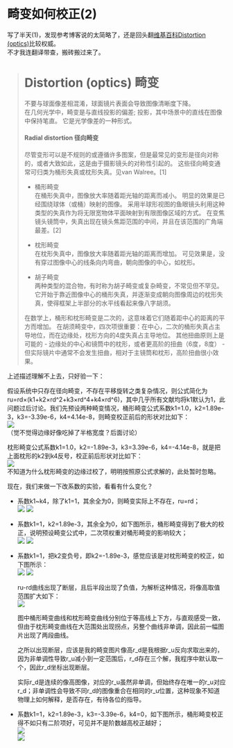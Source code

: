 # 畸变如何校正(2)

写了半天(1)，发现参考博客说的太简略了，还是回头翻[维基百科Distortion (optics)](https://en.wikipedia.org/wiki/Distortion_(optics))比较权威。  
不才我连翻译带查，搬砖搬过来了。

> # Distortion (optics) 畸变   
> 
> 不要与球面像差相混淆，球面镜片表面会导致图像清晰度下降。  
> 在几何光学中，畸变是与直线投影的偏差; 投影，其中场景中的直线在图像中保持笔直。 它是光学像差的一种形式。  
> 
> #### Radial distortion 径向畸变  
> 
> 尽管变形可以是不规则的或遵循许多图案，但是最常见的变形是径向对称的，或者大致如此，这是由于摄影镜头的对称性引起的。 这些径向畸变通常可归类为桶形失真或枕形失真。见van Walree。[1]   
> - 桶形畸变  
    在桶形失真中，图像放大率随着距光轴的距离而减小。 明显的效果是已经围绕球体（或桶）映射的图像。 采用半球形视图的鱼眼镜头利用这种类型的失真作为将无限宽物体平面映射到有限图像区域的方式。 在变焦镜头镜筒中，失真出现在镜头焦距范围的中间，并且在该范围的广角端最差。[2]  
> 
> - 枕形畸变  
    在枕形失真中，图像放大率随着距光轴的距离而增加。 可见效果是，没有穿过图像中心的线条向内弯曲，朝向图像的中心，如枕形。
> 
> - 胡子畸变  
    两种类型的混合物，有时称为胡子畸变或复杂畸变，不常见但不罕见。 它开始于靠近图像中心的桶形失真，并逐渐变成朝向图像周边的枕形失真，使得框架上半部分的水平线看起来像八字胡须。
> 
> 在数学上，桶形和枕形畸变是二次的，这意味着它们随着距中心的距离的平方而增加。 在胡须畸变中，四次项很重要：在中心，二次的桶形失真占主导地位，而在边缘处，枕形方向的4度失真占主导地位。 其他扭曲原则上是可能的 - 边缘处的中心和镜筒中的枕形，或者更高阶的扭曲（6度，8度） - 但实际镜片中通常不会发生扭曲，相对于主镜筒和枕形，高阶扭曲很小效果。
> 

上述描述理解不上去，只好验一下： 

假设系统中只存在径向畸变，不存在平移旋转之类复杂情况，则公式简化为ru=rd×(k1+k2×rd^2+k3×rd^4+k4×rd^6)，其中几乎所有文献均将k1默认为1，此问题过后讨论。我们先预设两种畸变情况，桶形畸变公式系数k1=1.0，k2=1.89e-3，k3=-3.39e-6，k4=4.14e-8，则畸变校正前后的形状对比如下：  
    ![](https://github.com/liuliutu/liuliutu.github.io/blob/master/img/201904061315.jpg)  
    （觉不觉得边缘好像吃掉了半格宽度？后面讨论）  
    
枕形畸变公式系数k1=1.0，k2=-1.89e-3，k3=3.39e-6，k4=-4.14e-8，就是把上面枕形的k2到k4反号，校正前后形状对比如下：  
    ![](https://github.com/liuliutu/liuliutu.github.io/blob/master/img/201904061518%E6%A0%A1%E6%AD%A3%E5%89%8D%E5%90%8E%E5%9B%BE%E7%89%87.jpg)    
不知道为什么枕形畸变的边缘过校了，明明按照原公式求解的，此处暂时忽略。  

现在，我们来做一下改系数的实验，看看有什么变化？  

- 系数k1~k4，除了k1=1，其余全为0，则畸变实际上不存在，ru=rd；  
    ![](https://github.com/liuliutu/liuliutu.github.io/blob/master/img/201904061348%E6%A0%A1%E6%AD%A3%E5%89%8D%E5%90%8E%E5%9B%BE%E7%89%87.jpg)
    ![](https://github.com/liuliutu/liuliutu.github.io/blob/master/img/201904061348rurd%E6%9B%B2%E7%BA%BF.jpg)  
    
- 系数k1=1，k2=1.89e-3，其余全为0，如下图所示，桶形畸变得到了极大的校正，说明预设畸变公式中，二次项权重对桶形畸变的影响较大；  
    ![](https://github.com/liuliutu/liuliutu.github.io/blob/master/img/201904061407%E6%A0%A1%E6%AD%A3%E5%89%8D%E5%90%8E%E5%9B%BE%E7%89%87.jpg)
    ![](https://github.com/liuliutu/liuliutu.github.io/blob/master/img/201904061407rurd%E6%9B%B2%E7%BA%BF.jpg)  

- 系数k1=1，把k2变负号，即k2=-1.89e-3，感觉应该是对枕形畸变的校正，如下图所示：  
    ![](https://github.com/liuliutu/liuliutu.github.io/blob/master/img/201904061622%E6%A0%A1%E6%AD%A3%E5%89%8D%E5%90%8E%E5%9B%BE%E7%89%87.jpg)
    ![](https://github.com/liuliutu/liuliutu.github.io/blob/master/img/201904061622rurd%E6%9B%B2%E7%BA%BF.jpg)  
    
    ru-rd曲线出现了断层，且后半段出现了负值，为解析这种情况，将像高取值范围扩大如下：  
    ![](https://github.com/liuliutu/liuliutu.github.io/blob/master/img/201904061422%E6%A1%B6%E5%BD%A2%E6%9E%95%E5%BD%A2%E6%9B%B2%E7%BA%BF%E5%B7%AE%E5%BC%82.jpg)   
    
    图中桶形畸变曲线和枕形畸变曲线分别位于等高线上下方，与直观感受一致，但由于枕形畸变曲线在大范围处出现拐点，另整个曲线非单调，因此前一幅图片出现了两段曲线。  
    
    之所以出现断层，应该是我的畸变图片像高r_d是我根据r_u反向求取出来的，因为非单调性导致r_u减小到一定范围后，r_d存在三个解，我程序中默认取一个，因此r_d坐标出现断层。  
    
    实际r_d是连续的像高图像，对应的r_u虽然非单调，但始终存在唯一的r_u对应r_d；非单调性会导致不同r_d的图像重合在相同的r_u位置，这种现象不知道物理上如何解释，是否存在，有待各位的指导。  

- 系数k1=1，k2=1.89e-3，k3=-3.39e-6，k4=0，如下图所示，桶形畸变校正得不如只有二阶项好，可见并不是阶数越高校正越好；  
    ![](https://github.com/liuliutu/liuliutu.github.io/blob/master/img/201904061628I.jpg)   
    ![](https://github.com/liuliutu/liuliutu.github.io/blob/master/img/201904061628I.jpg)   
    
    







